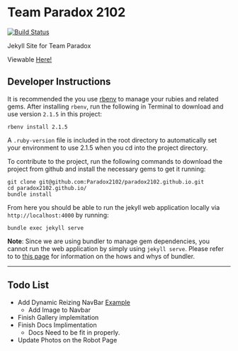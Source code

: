 # Team Paradox 2102
[![Build Status](https://travis-ci.org/Paradox2102/paradox2102.github.io.svg?branch=master)](https://travis-ci.org/Paradox2102/paradox2102.github.io)

Jekyll Site for Team Paradox

Viewable [Here!](http://sdarobotics.org)

## Developer Instructions

It is recommended the you use [rbenv](https://github.com/rbenv/rbenv) to manage your rubies and related gems.  After installing `rbenv`, run the following in
Terminal to download and use version `2.1.5` in this project:

```
rbenv install 2.1.5
```

A `.ruby-version` file is included in the root directory to automatically set your environment to use 2.1.5 when you cd into the project directory.

To contribute to the project, run the following commands to download the project from github and install the necessary gems to get it running:

```
git clone git@github.com:Paradox2102/paradox2102.github.io.git
cd paradox2102.github.io/
bundle install
```

From here you should be able to run the jekyll web application locally via `http://localhost:4000` by running:

```
bundle exec jekyll serve
```

**Note**: Since we are using bundler to manage gem dependencies, you cannot run the web application by simply using `jekyll serve`.  Please refer
to to [this page](http://bundler.io/rationale.html) for information on the hows and whys of bundler.


---

## Todo List

-   Add Dynamic Reizing NavBar [Example](http://www.bootply.com/109943)
    - Add Image to Navbar
-   Finish Gallery implemitation
-   Finish Docs Implimentation
    - Docs Need to be fit in properly.
-   Update Photos on the Robot Page
